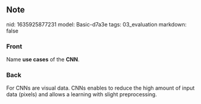 ## Note
nid: 1635925877231
model: Basic-d7a3e
tags: 03_evaluation
markdown: false

### Front
Name <b>use cases</b> of the <b>CNN</b>.

### Back
For CNNs are visual data. CNNs enables to reduce the high amount of input data (pixels) and allows a learning with slight preprocessing.
